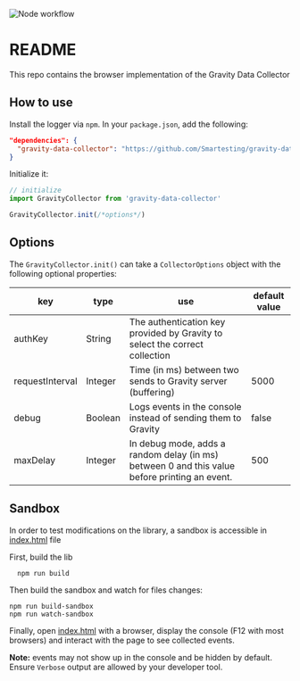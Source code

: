 ![Node workflow](https://github.com/Smartesting/gravity-data-collector/actions/workflows/node.js.yml/badge.svg)

# README

This repo contains the browser implementation of the Gravity Data Collector

## How to use

Install the logger via `npm`. In your `package.json`, add the following:

```json
"dependencies": {
  "gravity-data-collector": "https://github.com/Smartesting/gravity-data-collector/tarball/main"
}
```

Initialize it:

```typescript
// initialize
import GravityCollector from 'gravity-data-collector'

GravityCollector.init(/*options*/)
```

## Options

The `GravityCollector.init()` can take a `CollectorOptions` object with the following optional properties:

| key             | type    | use                                                                                                | default value |
| ----------------| ------- | ---------------------------------------------------------------------------------------------------| ------------- |
| authKey         | String  | The authentication key provided by Gravity to select the correct collection                        |               |
| requestInterval | Integer | Time (in ms) between two sends to Gravity server (buffering)                                       | 5000          |
| debug           | Boolean | Logs events in the console instead of sending them to Gravity                                      | false         |
| maxDelay        | Integer | In debug mode, adds a random delay (in ms) between 0 and this value before printing an event.      | 500           |

## Sandbox

In order to test modifications on the library, a sandbox is accessible in [index.html](index.html) file

First, build the lib

```shell
  npm run build
```

Then build the sandbox and watch for files changes:

```shell
npm run build-sandbox
npm run watch-sandbox
```

Finally, open [index.html](index.html) with a browser, display the console (F12 with most browsers) and interact with
the page to see collected events.

**Note:** events may not show up in the console and be hidden by default. Ensure `Verbose` output are allowed by your developer tool.
